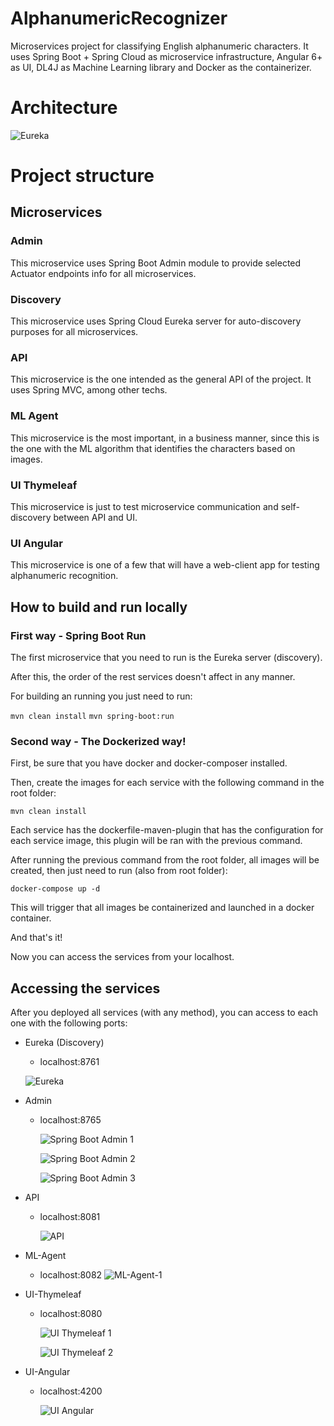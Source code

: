 # AlphanumericRecognizer
Microservices project for classifying English alphanumeric characters. It uses Spring Boot + Spring Cloud as microservice infrastructure, Angular 6+ as UI, DL4J as Machine Learning library and Docker as the containerizer.

# Architecture
![Eureka](https://raw.githubusercontent.com/JeremiahSeagraves/AlphanumericRecognizer/db-config/readme-files/architecture.jpeg?raw=true)

# Project structure

## Microservices

### Admin
This microservice uses Spring Boot Admin module to provide selected Actuator
endpoints info for all microservices.

###  Discovery
This microservice uses Spring Cloud Eureka server for auto-discovery
purposes for all microservices.

### API
This microservice is the one intended as the general API of the project.
It uses Spring MVC, among other techs.

### ML Agent
This microservice is the most important, in a business manner, since this
is the one with the ML algorithm that identifies the characters based on
images.

### UI Thymeleaf
This microservice is just to test microservice communication and
self-discovery between API and UI.

### UI Angular
This microservice is one of a few that will have a web-client app
for testing alphanumeric recognition.


## How to build and run locally

### First way - Spring Boot Run
The first microservice that you need to run is the Eureka server (discovery).

After this, the order of the rest services doesn't affect in any manner.

For building an running you just need to run:

`mvn clean install`
`mvn spring-boot:run`


### Second way - The Dockerized way!
First, be sure that you have docker and docker-composer installed.

Then, create the images for each service with the following command in the root folder:

`mvn clean install`

Each service has the dockerfile-maven-plugin that has the configuration
for each service image, this plugin will be ran with the previous command.

After running the previous command from the root folder, all images will be created, then just need to run (also from root folder):

`docker-compose up -d`

This will trigger that all images be containerized and launched in a docker
container.

And that's it!

Now you can access the services from your localhost.

## Accessing the services

After you deployed all services (with any method), you can access to each one with the
following ports:

- Eureka (Discovery)
  - localhost:8761
  
  ![Eureka](https://github.com/JeremiahSeagraves/AlphanumericRecognizer/blob/master/readme-files/eureka.png?raw=true)
  
- Admin
  - localhost:8765
  
    ![Spring Boot Admin 1](https://github.com/JeremiahSeagraves/AlphanumericRecognizer/blob/master/readme-files/admin-1.png?raw=true)
    
    ![Spring Boot Admin 2](https://github.com/JeremiahSeagraves/AlphanumericRecognizer/blob/master/readme-files/admin-2.png?raw=true)
    
    ![Spring Boot Admin 3](https://github.com/JeremiahSeagraves/AlphanumericRecognizer/blob/master/readme-files/admin-3.png?raw=true)

- API
  - localhost:8081
  
    ![API](https://github.com/JeremiahSeagraves/AlphanumericRecognizer/blob/master/readme-files/api.png?raw=true)
    
- ML-Agent
  - localhost:8082
    ![ML-Agent-1](https://github.com/JeremiahSeagraves/AlphanumericRecognizer/blob/master/readme-files/ml-agent-1.png?raw=true)

- UI-Thymeleaf
  - localhost:8080
  
    ![UI Thymeleaf 1](https://github.com/JeremiahSeagraves/AlphanumericRecognizer/blob/master/readme-files/ui-thymeleaf-1.png?raw=true)
    
    ![UI Thymeleaf 2](https://github.com/JeremiahSeagraves/AlphanumericRecognizer/blob/master/readme-files/ui-thymeleaf-2.png?raw=true)

- UI-Angular
  - localhost:4200
  
    ![UI Angular](https://github.com/JeremiahSeagraves/AlphanumericRecognizer/blob/master/readme-files/ui-angular-1.png?raw=true)
